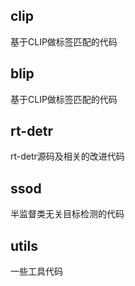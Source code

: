 ## clip

基于CLIP做标签匹配的代码

## blip

基于CLIP做标签匹配的代码

## rt-detr

rt-detr源码及相关的改进代码

## ssod

半监督类无关目标检测的代码

## utils

一些工具代码